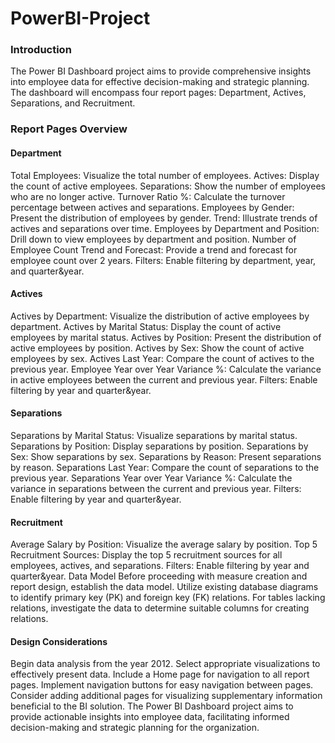 # PowerBI-Project

### Introduction
The Power BI Dashboard project aims to provide comprehensive insights into employee data for effective decision-making and strategic planning. The dashboard will encompass four report pages: Department, Actives, Separations, and Recruitment.

### Report Pages Overview

#### Department
Total Employees: Visualize the total number of employees.
Actives: Display the count of active employees.
Separations: Show the number of employees who are no longer active.
Turnover Ratio %: Calculate the turnover percentage between actives and separations.
Employees by Gender: Present the distribution of employees by gender.
Trend: Illustrate trends of actives and separations over time.
Employees by Department and Position: Drill down to view employees by department and position.
Number of Employee Count Trend and Forecast: Provide a trend and forecast for employee count over 2 years.
Filters: Enable filtering by department, year, and quarter&year.

#### Actives
Actives by Department: Visualize the distribution of active employees by department.
Actives by Marital Status: Display the count of active employees by marital status.
Actives by Position: Present the distribution of active employees by position.
Actives by Sex: Show the count of active employees by sex.
Actives Last Year: Compare the count of actives to the previous year.
Employee Year over Year Variance %: Calculate the variance in active employees between the current and previous year.
Filters: Enable filtering by year and quarter&year.

#### Separations
Separations by Marital Status: Visualize separations by marital status.
Separations by Position: Display separations by position.
Separations by Sex: Show separations by sex.
Separations by Reason: Present separations by reason.
Separations Last Year: Compare the count of separations to the previous year.
Separations Year over Year Variance %: Calculate the variance in separations between the current and previous year.
Filters: Enable filtering by year and quarter&year.

#### Recruitment
Average Salary by Position: Visualize the average salary by position.
Top 5 Recruitment Sources: Display the top 5 recruitment sources for all employees, actives, and separations.
Filters: Enable filtering by year and quarter&year.
Data Model
Before proceeding with measure creation and report design, establish the data model. Utilize existing database diagrams to identify primary key (PK) and foreign key (FK) relations. For tables lacking relations, investigate the data to determine suitable columns for creating relations.

#### Design Considerations
Begin data analysis from the year 2012.
Select appropriate visualizations to effectively present data.
Include a Home page for navigation to all report pages.
Implement navigation buttons for easy navigation between pages.
Consider adding additional pages for visualizing supplementary information beneficial to the BI solution.
The Power BI Dashboard project aims to provide actionable insights into employee data, facilitating informed decision-making and strategic planning for the organization.
